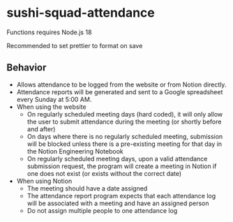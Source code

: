 # sushi-squad-attendance
 
Functions requires Node.js 18

Recommended to set prettier to format on save

## Behavior

- Allows attendance to be logged from the website or from Notion directly.
- Attendance reports will be generated and sent to a Google spreadsheet every Sunday at 5:00 AM.
- When using the website
    - On regularly scheduled meeting days (hard coded), it will only allow the user to submit attendance during the meeting (or shortly before and after)
    - On days where there is no regularly scheduled meeting, submission will be blocked unless there is a pre-existing meeting for that day in the Notion Engineering Notebook
    - On regularly scheduled meeting days, upon a valid attendance submission request, the program will create a meeting in Notion if one does not exist (or exists without the correct date)
- When using Notion
    - The meeting should have a date assigned
    - The attendance report program expects that each attendance log will be associated with a meeting and have an assigned person
    - Do not assign multiple people to one attendance log